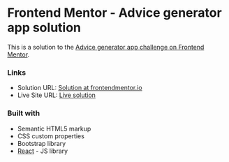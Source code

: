 # Frontend Mentor - Advice generator app solution

This is a solution to the [Advice generator app challenge on Frontend Mentor](https://www.frontendmentor.io/challenges/advice-generator-app-QdUG-13db).

### Links

- Solution URL: [Solution at frontendmentor.io](https://www.frontendmentor.io/solutions/advice-app-VvHJFht4SB)
- Live Site URL: [Live solution](http://ambrolla.io/advice-app/)

### Built with

- Semantic HTML5 markup
- CSS custom properties
- Bootstrap library
- [React](https://reactjs.org/) - JS library
